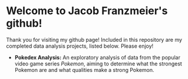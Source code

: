# Welcome to Jacob Franzmeier's github!
Thank you for visiting my github page! Included in this repository are my completed data analysis projects, listed below. Please enjoy!

- **Pokedex Analysis:** An exploratory analysis of data from the popular video game series *Pokemon*, aiming to determine what the strongest Pokemon are and what qualities make a strong Pokemon.
